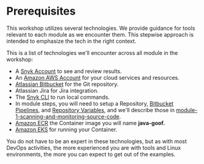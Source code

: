 # Prerequisites

This workshop utilizes several technologies. We provide guidance for tools relevant to each module as we encounter them. This stepwise approach is intended to emphasize the tech in the right context.

This is a list of technologies we'll encounter across all module in the workshop:

* A [Snyk Account](../../../snyk-integrations/snyk-account.md) to see and review results.
* An [Amazon AWS Account](../../../aws-integrations/aws-account.md) for your cloud services and resources.
* [Atlassian Bitbucket](../../atlassian-bitbucket-account.md) for the Git repository.
* Atlassian Jira for Jira integration.
* The [Snyk CLI](../../../../../snyk-cli/install-the-snyk-cli/) to run local commands.
* In module steps, you will need to setup a Repository, [Bitbucket Pipelines](../../atlassian-bitbucket-pipeline-variables.md), and [Repository Variables](../../atlassian-bitbucket-pipeline-variables.md), and we'll describe those in [module-1-scanning-and-monitoring-source-code](module-1-scanning-and-monitoring-source-code/ "mention").
* [Amazon ECR](../../../aws-integrations/aws-ecr.md) the Container image you will name **java-goof.**
* [Amazon EKS](../../../aws-integrations/aws-eks.md) for running your Container.

You do not have to be an expert in these technologies, but as with most DevOps activities, the more experienced you are with tools and Linux environments, the more you can expect to get out of the examples.
